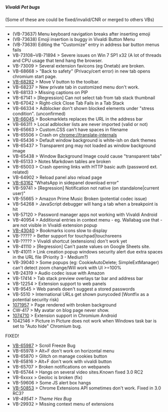 ##### Vivaldi Pet bugs
(Some of these are could be fixed/invalid/CNR or merged to others VBs)
***

* (VB-73637) Menu keyboard navigation breaks after inserting emoji
* (VB-73638) Emoji insertion is buggy in Vivaldi Button Menu
* (VB-73639) Editing the “Customize” entry in address bar button menus fails
* VB-73108~VB-71894 > Severe issues on Win 7 SP1 x32 (A lot of threads and CPU usage that tend hang the browser.
* VB-73009 > Several extension favicons (eg Onetab) are broken.
* VB-68668 > "Back to safety" (Privacy/cert error) in new tab opens chromium start page.
* [VB-68282](https://forum.vivaldi.net/topic/47673/move-v-menu-to-bar-below-then-eliminate-entire-wasted-row-space) > Move V button to the toolbar.
* VB-68237 > New private tab in customized menu don't work.
* VB-68133 > Missing captions on PIP
* VB-67141 > \[Regression\] Can not select tab from tab stack thumbnail
* VB-67042 > Right-click Close Tab Fails in a Tab Stack
* VB-66334 > Adblocker don't shown blocked elements under "stress condition". (unconfirmed)
* [VB-66045](https://forum.vivaldi.net/topic/31409/bookmarklets-replaces-the-url-in-the-address-bar) > Bookmarklets replaces the URL in the address bar
* VB-66311 > Local adblocker lists are never imported (valid or not)
* VB-65663 > Custom.CSS can't have spaces in filename
* VB-65506 > Crash on [chrome://translate-internals](chrome://translate-internals)
* VB-65436 > Default window background is white-ish on dark themes
* VB-65437 > Transparent png may not loaded as window background image
* VB-65438 > Window Background Image could cause "transparent tabs"
* VB-65133 > Notes Markdown tables are broken
* VB-65003 > Crash opening links with HTTP basic auth (password ext. related)
* VB-64902 > Reload panel also reload page
* [VB-63162](https://forum.vivaldi.net/post/356455) "WhatsApp in sidepanel download error"
* VB-59741 > \[Regression\] Notification not native (on standalone|current user)"
* VB-55665 > Amazon Prime Music Broken (potential codec issue)
* VB-54268 > JavaScript debugger will hang a tab when a breakpoint is hit
* VB-57120 > Password manager apps not working with Vivaldi Android
* VB-40954 > Additional entries in context menu - eg. Wallabag use that - are not visible in Vivaldi extension popup
* [VB-43040](https://forum.vivaldi.net/topic/28412/bookmark-icons-slow-to-display-in-1-15/43?_=1587634206442) > Bookmarks icons slow to display
* VB-????? > Better support for touchpad|touchsreens
* VB-????? > Vivaldi shortcut (extensions) don't work yet
* VB-41110 > [Regression] Can't paste values on Google Sheets site.
* VB-41011 > Link creation popup windows security alert due extra spaces in the URL file (Priority 3 - Medium?)
* VB-39040 > Some popups (eg: CookieAutoDelete; SimpleExtManager) can't detect zoom change/Will work with UI >=100%
* VB-24319 > Audio codec issue with Amazon
* VB-17414 > Tab stack preview overlays tar bar and address bar
* VB-12254 > Extension support to web panels
* VB-9545 > Web panels doen't suggest a stored passwords
* VB-5510 > International URLs get shown punycoded \[Wontfix as a potential security risk)
* [1071957](https://bugs.chromium.org/p/chromium/issues/detail?id=1042146) > Page rendered with broken background
* CW-417 > My avatar on blog page never show.
* [1074710](https://bugs.chromium.org/p/chromium/issues/detail?id=1074710) > Extension support in Chromium Android
* 1042146 > Picture in Picture does not work when Windows task bar is set to "Auto hide" Chromium bug.

FIXED!

* [VB-65987](https://forum.vivaldi.net/post/361689) > Scroll Freeze Bug
* VB-65978 > Alt+F don't work on horizontal menu
* VB-65870 > Glitch on manage cookies button
* VB-65816 > Alt+F don't work with vivaldi button
* VB-65707 > Broken notifications on webpanels
* VB-65744 > Hangs on several video sites.Known fixed 3.0 RC2
* VB-6xxxx > Geoloc is broken (fix)
* VB-59606 > Some JS alert box hangs
* [VB-50853](https://forum.vivaldi.net/topic/35531/chrome-extension-apis-intermittently-unavailable-on-2-3-1440-61-x86) > Chrome Extensions API sometimes don't work. Fixed in 3.0 RC3?
* _VB-49541 > Theme Hex Bug_
* VB-29932 > Missing context menu of extensions
